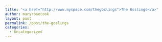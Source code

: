```yaml
---
title: '<a href="http://www.myspace.com/thegoslings">The Goslings</a>'
author: maryrosecook
layout: post
permalink: /post/the-goslings
categories:
  - Uncategorized
---
```


